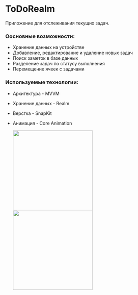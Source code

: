 # ToDoRealm
Приложение для отслеживания текущих задач.

### **Оосновные возможности:**
+ Хранение данных на устройстве
+ Добавление, редактирование и удаление новых задач
+ Поиск заметок в базе данных
+ Разделение задач по статусу выполнения
+ Перемещение ячеек с задачами

### **Используемые технологии:**
+ Архитектура - MVVM
+ Хранение данных - Realm
+ Верстка - SnapKit
+ Анимация - Core Animation

    <img src="https://media.giphy.com/media/fX9CdsDH2EVlLr7mNI/giphy.gif" width="250">
    <img src="https://media.giphy.com/media/Dlil3k9QuRHv7xtNcI/giphy.gif" width="250">


